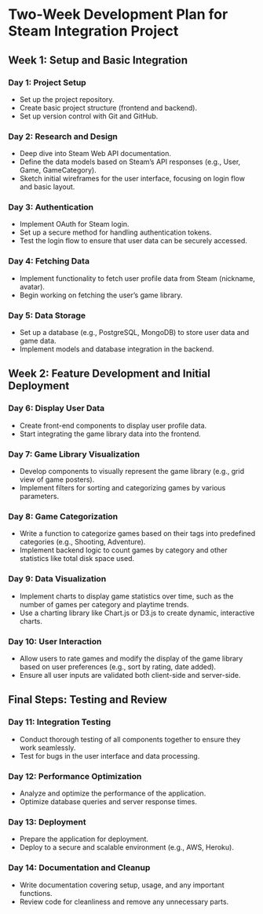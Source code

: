 # Two-Week Development Plan for Steam Integration Project

## Week 1: Setup and Basic Integration

### Day 1: Project Setup
- Set up the project repository.
- Create basic project structure (frontend and backend).
- Set up version control with Git and GitHub.

### Day 2: Research and Design
- Deep dive into Steam Web API documentation.
- Define the data models based on Steam’s API responses (e.g., User, Game, GameCategory).
- Sketch initial wireframes for the user interface, focusing on login flow and basic layout.

### Day 3: Authentication
- Implement OAuth for Steam login.
- Set up a secure method for handling authentication tokens.
- Test the login flow to ensure that user data can be securely accessed.

### Day 4: Fetching Data
- Implement functionality to fetch user profile data from Steam (nickname, avatar).
- Begin working on fetching the user’s game library.

### Day 5: Data Storage
- Set up a database (e.g., PostgreSQL, MongoDB) to store user data and game data.
- Implement models and database integration in the backend.

## Week 2: Feature Development and Initial Deployment

### Day 6: Display User Data
- Create front-end components to display user profile data.
- Start integrating the game library data into the frontend.

### Day 7: Game Library Visualization
- Develop components to visually represent the game library (e.g., grid view of game posters).
- Implement filters for sorting and categorizing games by various parameters.

### Day 8: Game Categorization
- Write a function to categorize games based on their tags into predefined categories (e.g., Shooting, Adventure).
- Implement backend logic to count games by category and other statistics like total disk space used.

### Day 9: Data Visualization
- Implement charts to display game statistics over time, such as the number of games per category and playtime trends.
- Use a charting library like Chart.js or D3.js to create dynamic, interactive charts.

### Day 10: User Interaction
- Allow users to rate games and modify the display of the game library based on user preferences (e.g., sort by rating, date added).
- Ensure all user inputs are validated both client-side and server-side.

## Final Steps: Testing and Review

### Day 11: Integration Testing
- Conduct thorough testing of all components together to ensure they work seamlessly.
- Test for bugs in the user interface and data processing.

### Day 12: Performance Optimization
- Analyze and optimize the performance of the application.
- Optimize database queries and server response times.

### Day 13: Deployment
- Prepare the application for deployment.
- Deploy to a secure and scalable environment (e.g., AWS, Heroku).

### Day 14: Documentation and Cleanup
- Write documentation covering setup, usage, and any important functions.
- Review code for cleanliness and remove any unnecessary parts.

